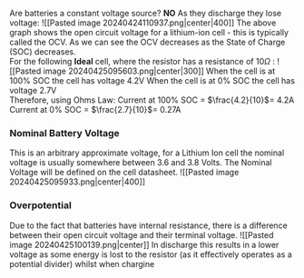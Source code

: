 Are batteries a constant voltage source? **NO**
As they discharge they lose voltage:
![[Pasted image 20240424110937.png|center|400]]
The above graph shows the open circuit voltage for a lithium-ion cell - this is typically called the OCV. 
As we can see the OCV decreases as the State of Charge (SOC) decreases.
\
For the following **Ideal** cell, where the resistor has a resistance of 10$\Omega$ :
![[Pasted image 20240425095603.png|center|300]]
When the cell is at 100% SOC the cell has voltage 4.2V
When the cell is at 0% SOC the cell has voltage 2.7V
\
Therefore, using Ohms Law:
Current at 100% SOC = $\frac{4.2}{10}$= 4.2A
Current at 0% SOC = $\frac{2.7}{10}$= 0.27A
### Nominal Battery Voltage
This is an arbitrary approximate voltage, for a Lithium Ion cell the nominal voltage is usually somewhere between 3.6 and 3.8 Volts.
The Nominal Voltage will be defined on the cell datasheet.
![[Pasted image 20240425095933.png|center|400]]
### Overpotential
Due to the fact that batteries have internal resistance, there is a difference between their open circuit voltage and their terminal voltage.
![[Pasted image 20240425100139.png|center]]
In discharge this results in a lower voltage as some energy is lost to the resistor (as it effectively operates as a potential divider) whilst when chargine